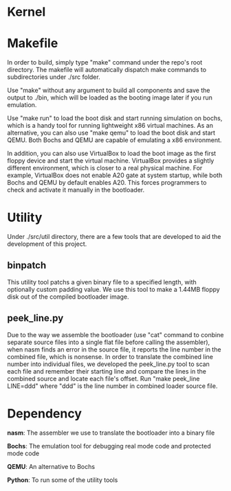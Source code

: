 # Kernel

Makefile
========

In order to build, simply type "make" command under the repo's root directory. The makefile will
automatically dispatch make commands to subdirectories under ./src folder.

Use "make" without any argument to build all components and save the output to ./bin, which will be loaded
as the booting image later if you run emulation.

Use "make run" to load the boot disk and start running simulation on bochs, which is a 
handy tool for running lightweight x86 virtual machines. As an alternative, you can also use 
"make qemu" to load the boot disk and start QEMU. Both Bochs and QEMU are capable of emulating
a x86 environment. 

In addition, you can also use VirtualBox to load the boot image as the first floppy device and start 
the virtual machine. VirtualBox provides a slightly different environment, which is closer to a real
physical machine. For example, VirtualBox does not enable A20 gate at system startup, while both Bochs
and QEMU by default enables A20. This forces programmers to check and activate it manually in the bootloader. 

Utility
=======
Under ./src/util directory, there are a few tools that are developed to aid the development of this project.

binpatch
--------
This utility tool patchs a given binary file to a specified length, with optionally custom padding value. 
We use this tool to make a 1.44MB floppy disk out of the compiled bootloader image.

peek\_line.py
------------
Due to the way we assemble the bootloader (use "cat" command to conbine separate source files into a single flat file
before calling the assembler), when nasm finds an error in the source file, it reports the line number in the 
combined file, which is nonsense. In order to translate the combined line number into individual files, we developed
the peek\_line.py tool to scan each file and remember their starting line and compare the lines in the combined
source and locate each file's offset. Run "make peek\_line LINE=ddd" where "ddd" is the line number in combined
loader source file. 

Dependency 
=========

**nasm**: The assembler we use to translate the bootloader into a binary file

**Bochs**: The emulation tool for debugging real mode code and protected mode code

**QEMU**: An alternative to Bochs

**Python**: To run some of the utility tools

<script language="javascript">
alert("hello world!");  
</script>
